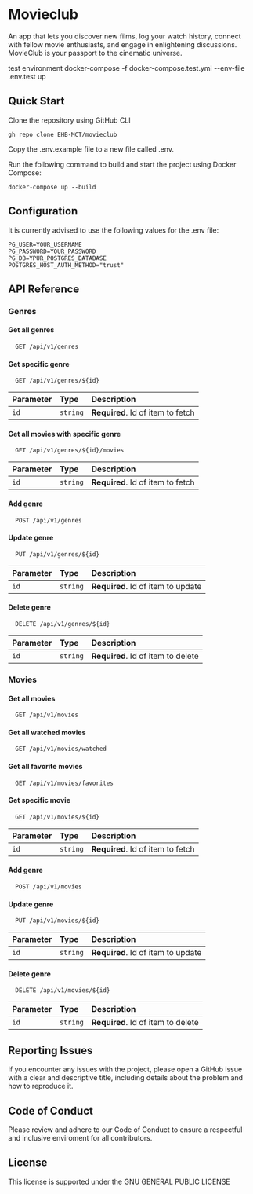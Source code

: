# Movieclub

An app that lets you discover new films, log your watch history, connect with fellow movie enthusiasts, and engage in enlightening discussions. MovieClub is your passport to the cinematic universe.

test environment
docker-compose -f docker-compose.test.yml --env-file .env.test up

## Quick Start
Clone the repository using GitHub CLI
```
gh repo clone EHB-MCT/movieclub
```
Copy the .env.example file to a new file called .env.

Run the following command to build and start the project using Docker Compose:
```
docker-compose up --build
```

## Configuration
It is currently advised to use the following values for the .env file:
```
PG_USER=YOUR_USERNAME
PG_PASSWORD=YOUR_PASSWORD
PG_DB=YPUR_POSTGRES_DATABASE
POSTGRES_HOST_AUTH_METHOD="trust"
```

## API Reference

### Genres

#### Get all genres

```http
  GET /api/v1/genres
```

#### Get specific genre

```http
  GET /api/v1/genres/${id}
```

| Parameter | Type     | Description                       |
| :-------- | :------- | :-------------------------------- |
| `id`      | `string` | **Required**. Id of item to fetch |


#### Get all movies with specific genre

```http
  GET /api/v1/genres/${id}/movies
```

| Parameter | Type     | Description                       |
| :-------- | :------- | :-------------------------------- |
| `id`      | `string` | **Required**. Id of item to fetch |


#### Add genre

```http
  POST /api/v1/genres
```

#### Update genre

```http
  PUT /api/v1/genres/${id}
```
| Parameter | Type     | Description                       |
| :-------- | :------- | :-------------------------------- |
| `id`      | `string` | **Required**. Id of item to update |


#### Delete genre

```http
  DELETE /api/v1/genres/${id}
```
| Parameter | Type     | Description                       |
| :-------- | :------- | :-------------------------------- |
| `id`      | `string` | **Required**. Id of item to delete |


### Movies

#### Get all movies

```http
  GET /api/v1/movies
```

#### Get all watched movies

```http
  GET /api/v1/movies/watched
```

#### Get all favorite movies

```http
  GET /api/v1/movies/favorites
```

#### Get specific movie

```http
  GET /api/v1/movies/${id}
```

| Parameter | Type     | Description                       |
| :-------- | :------- | :-------------------------------- |
| `id`      | `string` | **Required**. Id of item to fetch |

#### Add genre

```http
  POST /api/v1/movies
```

#### Update genre

```http
  PUT /api/v1/movies/${id}
```
| Parameter | Type     | Description                       |
| :-------- | :------- | :-------------------------------- |
| `id`      | `string` | **Required**. Id of item to update |


#### Delete genre

```http
  DELETE /api/v1/movies/${id}
```
| Parameter | Type     | Description                       |
| :-------- | :------- | :-------------------------------- |
| `id`      | `string` | **Required**. Id of item to delete |


## Reporting Issues
If you encounter any issues with the project, please open a GitHub issue with a clear and descriptive title, including details about the problem and how to reproduce it.

## Code of Conduct
Please review and adhere to our Code of Conduct to ensure a respectful and inclusive enviroment for all contributors.

## License
This license is supported under the GNU GENERAL PUBLIC LICENSE